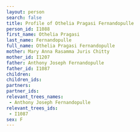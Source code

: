 ```yaml
---
layout: person
search: false
title: Profile of Othelia Pragasi Fernandopulle
person_id: I1088
first_name: Othelia Pragasi
last_name: Fernandopulle
full_name: Othelia Pragasi Fernandopulle
mother: Mary Anna Rasamma Juris Chitty
mother_id: I1207
father: Anthony Joseph Fernandopulle
father_id: I1087
children:
children_ids:
partners:
partner_ids:
relevant_trees_names:
 - Anthony Joseph Fernandopulle
relevant_trees_ids:
 - I1087
sex: F
---
```


